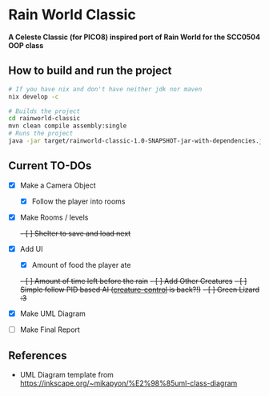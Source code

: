 # Rain World Classic
**A Celeste Classic (for PICO8) inspired port of Rain World for the SCC0504 OOP class**

## How to build and run the project

```bash
# If you have nix and don't have neither jdk nor maven
nix develop -c

# Builds the project
cd rainworld-classic
mvn clean compile assembly:single
# Runs the project
java -jar target/rainworld-classic-1.0-SNAPSHOT-jar-with-dependencies.jar
```
## Current TO-DOs

- [x] Make a Camera Object 
    - [x] Follow the player into rooms
- [x] Make Rooms / levels

    ~~- [ ] Shelter to save and load next~~

- [x] Add UI 
    - [x] Amount of food the player ate

    ~~- [ ] Amount of time left before the rain~~
~~- [ ] Add Other Creatures~~
    ~~- [ ] Simple follow PID based AI ([creature-control](https://github.com/loco-choco/creature-control) is back?!)~~
    ~~- [ ] Green Lizard :3~~

- [x] Make UML Diagram 
- [ ] Make Final Report


## References

- UML Diagram template from https://inkscape.org/~mikapyon/%E2%98%85uml-class-diagram

